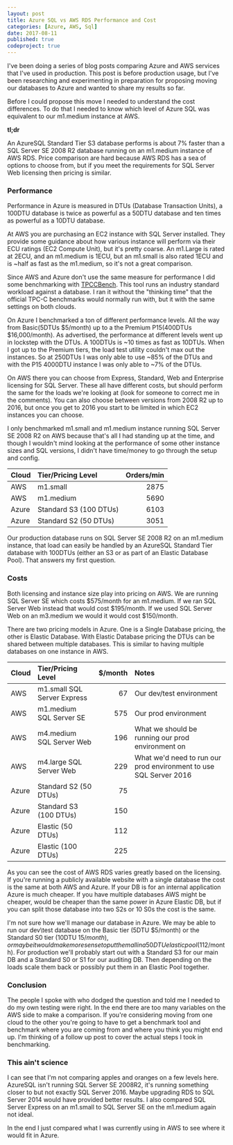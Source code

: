 ```yaml
---
layout: post
title: Azure SQL vs AWS RDS	Performance and Cost	
categories: [Azure, AWS, Sql]
date: 2017-08-11
published: true
codeproject: true
---
```


I've been doing a series of blog posts comparing Azure and AWS services that I've used in production. This post is before production usage, but I've been researching and experimenting in preparation for proposing moving our databases to Azure and wanted to share my results so far.

Before I could propose this move I needed to understand the cost differences. To do that I needed to know which level of Azure SQL was equivalent to our m1.medium instance at AWS.

**tl;dr** 

An AzureSQL Standard Tier S3 database performs is about 7% faster than a SQL Server SE 2008 R2 database running on an m1.medium instance of AWS RDS. Price comparison are hard because AWS RDS has a sea of options to choose from, but if you meet the requirements for SQL Server Web licensing then pricing is similar.
  
<!--more-->

### Performance
Performance in Azure is measured in DTUs (Database Transaction Units), a 100DTU database is twice as powerful as a 50DTU database and ten times as powerful as a 10DTU database. 

At AWS you are purchasing an EC2 instance with SQL Server installed. They provide some guidance about how various instance will perform via their ECU ratings (EC2 Compute Unit), but it's pretty coarse. An m1.Large is rated at 2ECU, and an m1.medium is 1ECU, but an m1.small is also rated 1ECU and is ~half as fast as the m1.medium, so it's not a great comparison.

Since AWS and Azure don't use the same measure for performance I did some benchmarking with [TPCCBench](https://github.com/SQLServerIO/TPCCBench). This tool runs an industry standard workload against a database. I ran it without the "thinking time" that the official TPC-C benchmarks would normally run with, but it with the same settings on both clouds.  

On Azure I benchmarked a ton of different performance levels. All the way from Basic(5DTUs $5/month) up to a the Premium P15(400DTUs $16,000/month). As advertised, the performance at different levels went up in lockstep with the DTUs. A 100DTUs is ~10 times as fast as 10DTUs. When I got up to the Premium tiers, the load test utility couldn't max out the instances. So at 250DTUs I was only able to use ~85% of the DTUs and with the P15 4000DTU instance I was only able to ~7% of the DTUs.  

On AWS there you can choose from Express, Standard, Web and Enterprise licensing for SQL Server. These all have different costs, but should perform the same for the loads we're looking at (look for someone to correct me in the comments). You can also choose between versions from 2008 R2 up to 2016, but once you get to 2016 you start to be limited in which EC2 instances you can choose. 

I only benchmarked m1.small and m1.medium instance running SQL Server SE 2008 R2 on AWS because that's all I had standing up at the time, and though I wouldn't mind looking at the performance of some other instance sizes and SQL versions, I didn't have time/money to go through the setup and config.

| Cloud | Tier/Pricing Level | Orders/min 
| :- | :- | -:|
| AWS | m1.small | 2875| 
| AWS | m1.medium | 5690 | 
| Azure | Standard S3 (100 DTUs) | 6103 | 
| Azure | Standard S2 (50 DTUs) | 3051 |

Our production database runs on SQL Server SE 2008 R2 on an m1.medium instance, that load can easily be handled by an AzureSQL Standard Tier database with 100DTUs (either an S3 or as part of an Elastic Database Pool). That answers my first question.

### Costs
Both licensing and instance size play into pricing on AWS. We are running SQL Server SE which costs $575/month for an m1.medium. If we ran SQL Server Web instead that would cost $195/month. If we used SQL Server Web on an  m3.medium we would it would cost $150/month.

There are two pricing models in Azure. One is a Single Database pricing, the other is Elastic Database. With Elastic Database pricing the DTUs can be shared between multiple databases. This is similar to having multiple databases on one instance in AWS.  

| Cloud | Tier/Pricing Level | $/month | Notes
| :- | :- | -:| :- 
| AWS | m1.small SQL Server Express | 67| Our dev/test environment 
| AWS | m1.medium SQL Server SE| 575 | Our prod environment
| AWS | m4.medium SQL Server Web| 196 | What we should be running our prod environment on
| AWS | m4.large SQL Server Web| 229 | What we'd need to run our prod environment to use SQL Server 2016
| Azure | Standard S2 (50 DTUs) | 75 
| Azure | Standard S3 (100 DTUs) | 150  
| Azure | Elastic (50 DTUs) | 112 
| Azure | Elastic (100 DTUs) | 225  

As you can see the cost of AWS RDS varies greatly based on the licensing. If you're running a publicly available website with a single database the cost is the same at both AWS and Azure. If your DB is for an internal application Azure is much cheaper. If you have multiple databases AWS might be cheaper, would be cheaper than the same power in Azure Elastic DB, but if you can split those database into two S2s or 10 S0s the cost is the same. 

I'm not sure how we'll manage our database in Azure. We may be able to run our dev\test database on the Basic tier (5DTU $5/month) or the Standard S0 tier (10DTU $15/month), or maybe it would make more sense to put them all in a 50DTU elastic pool ($112/month). For production we'll probably start out with a Standard S3 for our main DB and a Standard S0 or S1 for our auditing DB. Then depending on the loads scale them back or possibly put them in an Elastic Pool together.

### Conclusion

The people I spoke with who dodged the question and told me I needed to do my own testing were right. In the end there are too many variables on the AWS side to make a comparison. If you're considering moving from one cloud to the other you're going to have to get a benchmark tool and benchmark where you are coming from and where you think you might end up. I'm thinking of a follow up post to cover the actual steps I took in benchmarking.

### This ain't science
I can see that I'm not comparing apples and oranges on a few levels here. AzureSQL isn't running SQL Server SE 2008R2, it's running something closer to but not exactly SQL Server 2016. Maybe upgrading RDS to SQL Server 2014 would have provided better results. I also compared SQL Server Express on an m1.small to SQL Server SE on the m1.medium again not ideal.

In the end I just compared what I was currently using in AWS to see where it would fit in Azure.